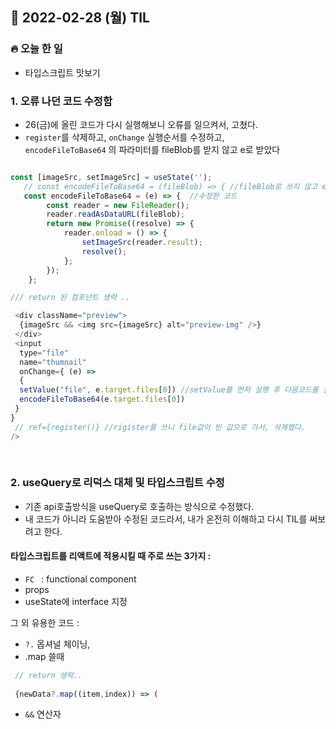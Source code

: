 ## 📆 2022-02-28 (월) TIL

### 🔥 오늘 한 일 <br>
 
- 타입스크립트 맛보기  

 
 
### 1. 오류 나던 코드 수정함

- 26(금)에 올린 코드가 다시 실행해보니 오류를 일으켜서, 고쳤다. 
- ```register```를 삭제하고, ```onChange``` 실행순서를 수정하고,  
```encodeFileToBase64``` 의 파라미터를 fileBlob를 받지 않고 e로 받았다

```js

const [imageSrc, setImageSrc] = useState('');
   // const encodeFileToBase64 = (fileBlob) => { //fileBlob로 쓰지 않고 e 로 받았다.
   const encodeFileToBase64 = (e) => {  //수정한 코드
        const reader = new FileReader(); 
        reader.readAsDataURL(fileBlob); 
        return new Promise((resolve) => { 
            reader.onload = () => { 
                setImageSrc(reader.result); 
                resolve(); 
            }; 
        }); 
    };

/// return 된 컴포넌트 생략 .. 

 <div className="preview">
  {imageSrc && <img src={imageSrc} alt="preview-img" />} 
 </div>
 <input
  type="file"
  name="thumnail"
  onChange={ (e) => 
  { 
  setValue("file", e.target.files[0]) //setValue를 먼저 실행 후 다음코드를 실행해야 오류가 나지 않는다.
  encodeFileToBase64(e.target.files[0])
 }
}
 // ref={register()} //rigister를 쓰니 file값이 빈 값으로 가서, 삭제했다.
/>
  
  
  ```
  
  ### 2. useQuery로 리덕스 대체 및 타입스크립트 수정
  
 - 기존 api호출방식을 useQuery로 호출하는 방식으로 수정했다.
 - 내 코드가 아니라 도움받아 수정된 코드라서, 내가 온전히 이해하고 다시 TIL를 써보려고 한다.

#### 타입스크립트를 리액트에 적용시킬 때 주로 쓰는 3가지 : 

- ```FC ``` : functional component 
- props 
- useState에 interface 지정 

그 외 유용한 코드 :
- ```?.``` 옵셔널 체이닝, 
- .map 쓸때 

```js
 // return 생략.. 
 
 {newData?.map((item,index)) => (
```

- ```&&``` 연산자
